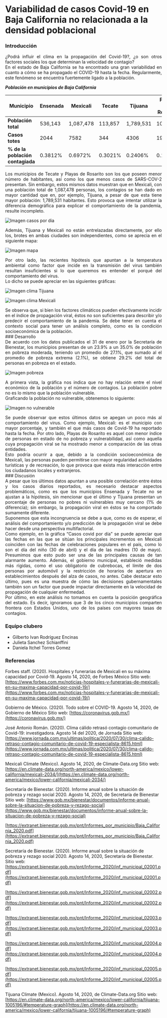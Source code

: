 # Variabilidad de casos Covid-19 en Baja California no relacionada a la densidad poblacional 

### Introducción
<div style="text-align: justify">
¿Podrá influir el clima en la propagación del Covid-19?, ¿o son otros factores sociales los que determinan la velocidad de contagio?
</div>

<div style="text-align: justify">
En el estado de Baja California se ha encontrado una gran variabilidad en cuanto a cómo se ha propagado el COVID-19 hasta la fecha. Regularmente, este fenómeno se encuentra fuertemente ligado a la población.
</div>

***Población en municipios de Baja California***

Municipio | Ensenada | Mexicali | Tecate | Tijuana | Playas de Rosarito
----------|----------|----------|--------|-------- |-----------------------  
**Población total** | 536,143 | 1,087,478 | 113,857 | 1,789,531 | 107,859
**Casos totes** | 2044 | 7582 | 344 | 4306 | 192
**% de la población contagiada** | 0.3812% | 0.6972% | 0.3021% | 0.2406% | 0.1780%

<div style="text-align: justify">
Los municipios de Tecate y Playas de Rosarito son los que poseen menor número de habitantes, así como los que menos casos de SARS-COV-2 presentan. Sin embargo, estos mismos datos muestran que en Mexicali, con una población total de 1,087,478 personas, los contagios se han dado en mayor cantidad que en, por ejemplo, Tijuana, a pesar de que esta tiene mayor población: 1,789,531 habitantes. Esto provoca que intentar utilizar la diferencia demográfica para explicar el comportamiento de la pandemia, resulte incompleto.
</div>


![Imagen casos por dia](https://github.com/ItchelTG/CdeCMx/blob/master/bc_detail.png?raw=true)


<div style="text-align: justify">
Además, Tijuana y Mexicali no están entrelazadas directamente, por ello los, brotes en ambas ciudades son independientes, como se aprecia en el siguiente mapa:
</div>


![Imagen mapa](https://github.com/ItchelTG/CdeCMx/blob/master/image.png?raw=true)


<div style="text-align: justify">
Por otro lado, las recientes hipótesis que apuntan a la temperatura ambiental como factor que incide en la transmisión del virus también resultan insuficientes si lo que queremos es entender el porqué del comportamiento del virus.
</div>
<div style="text-align: justify">
Lo dicho se puede apreciar en las siguientes gráficas:
</div>


![Imagen clima Tijuana](https://github.com/ItchelTG/CdeCMx/blob/master/Tijuana.png?raw=true)


![Imagen clima Mexicali](https://github.com/ItchelTG/CdeCMx/blob/master/Mexicali.png?raw=true)


<div style="text-align: justify">
Se observa que, si bien los factores climáticos pueden efectivamente incidir en el índice de propagación viral, éstos no son suficientes para describir y/o predecir el comportamiento de la pandemia. Se debe tener en cuenta el contexto social para tener un análisis completo, como es la condición socioeconómica de la población.
</div>
### Desarrollo 
<div style="text-align: justify">
De acuerdo con los datos publicados el 31 de enero por la Secretaría de Bienestar, los municipios presentan de un 23.9% a un 35.0% de población en pobreza moderada, teniendo un promedio de  27.1%, que sumado al el promedio de pobreza extrema (2.1%), se obtiene 29.2% del total de personas en pobreza en el estado.
</div>


![Imagen pobreza](https://github.com/ItchelTG/CdeCMx/blob/master/pobreza.png?raw=true)


<div style="text-align: justify">
A primera vista, la gráfica nos indica que no hay relación entre el nivel económico de la población y el número de contagios. La población pobre no es lo mismo que la población vulnerable.
</div>
<div style="text-align: justify">
Graficando la población no vulnerable, obtenemos lo siguiente:
</div>


![Imagen no vulnerable](https://github.com/ItchelTG/CdeCMx/blob/master/BC_NoPobrezaF.png?raw=true) 


<div style="text-align: justify">
Se puede observar que estos últimos datos se apegan un poco más al comportamiento del virus. Como ejemplo, Mexicali: es el municipio con mayor porcentaje, y también el que más casos de Covid-19 ha reportado hasta la fecha. Por otro lado, Playas de Rosarito es aquel con menor índice de personas en estado de no pobreza y vulnerabilidad, así como aquella cuya propagación viral se ha mostrado menor a comparación de las otras entidades.
</div>
<div style="text-align: justify">
Esto podría ocurrir a que, debido a la condición socioeconómica de Mexicali, las personas pueden permitirse con mayor regularidad actividades turísticas y de recreación, lo que provoca que exista más interacción entre los ciudadanos locales y extranjeros.
</div>
### Discusión 
<div style="text-align: justify">
A pesar que los últimos datos apuntan a una posible correlación entre éstos y los casos diarios reportados, es necesario destacar aspectos problemáticos, como es que los municipios Ensenada y Tecate no se ajustan a la hipótesis, sin mencionar que el último y Tijuana presentan un porcentaje de personas no pobres ni vulnerables muy cercano (1% de diferencia); sin embargo, la propagación viral en éstos se ha comportado sumamente diferente.
</div>
<div style="text-align: justify">
Suponemos que esta incongruencia se debe a que, como es de esperar, el análisis del comportamiento y/o predicción de la propagación viral se debe hacer desde una perspectiva multifactorial.
</div>
<div style="text-align: justify">
Como ejemplo, en la gráfica “Casos covid por día” se puede apreciar que las fechas en las que se sitúan los principales incrementos en Mexicali coinciden con las fechas de celebraciones populares en el país, como lo son el día del niño (30 de abril) y el día de las madres (10 de mayo). Presumimos que esto pudo ser una de las principales causas de tan alarmante aumento. Además, el gobierno municipal, estableció medidas más rígidas, como el uso obligatorio de cubrebocas, el límite de dos personas por automóvil y la restricción de horarios de apertura en establecimientos después del alza de casos, no antes. Cabe destacar esto último, pues es una muestra de cómo las decisiones gubernamentales también son un factor que puede impactar directamente en la velocidad de propagación de cualquier enfermedad. 
</div>
<div style="text-align: justify">
Por último, en este análisis no tomamos en cuenta la posición geográfica del estado. Es decir, ignoramos que 3 de los cinco municipios comparten frontera con Estados Unidos, uno de los países con mayores tasas de contagios. 
</div>

### Equipo clubero 
- Gilberto Ivan Rodríguez Encinas
- Julieta Sanchez Schianffini
- Daniela Itchel Torres Gomez


### Referencias

Forbes staff. (2020). Hospitales y funerarias de Mexicali en su máxima capacidad por Covid-19. Agosto 14, 2020, de Forbes México Sitio web:
[https://www.forbes.com.mx/noticias-hospitales-y-funerarias-de-mexicali-en-su-maxima-capacidad-por-covid-19/](https://www.forbes.com.mx/noticias-hospitales-y-funerarias-de-mexicali-en-su-maxima-capacidad-por-covid-19/)

Gobierno de México. (2020). Todo sobre el COVID-19. Agosto 14, 2020, de Gobierno de México Sitio web: [https://coronavirus.gob.mx/](https://coronavirus.gob.mx/)

José Antonio Román. (2020). Clima cálido retrasó contagio comunitario de Covid-19: investigadora. Agosto 14 del 2020, de Jornada Sitio web: 
[https://www.jornada.com.mx/ultimas/politica/2020/07/30/clima-calido-retraso-contagio-comunitario-de-covid-19-especialista-8615.html](https://www.jornada.com.mx/ultimas/politica/2020/07/30/clima-calido-retraso-contagio-comunitario-de-covid-19-especialista-8615.html)

Mexicali Climate (Mexico). Agosto 14, 2020, de Climate-Data.org Sitio web:
[https://en.climate-data.org/north-america/mexico/lower-california/mexicali-2034/](https://en.climate-data.org/north-america/mexico/lower-california/mexicali-2034/)

Secretaría de Bienestar. (2020). Informe anual sobre la situación de pobreza y rezago social 2020. Agosto 14, 2020, de Secretaría de Bienestar Sitio web:
[https://www.gob.mx/bienestar/documentos/informe-anual-sobre-la-situacion-de-pobreza-y-rezago-social](https://www.gob.mx/bienestar/documentos/informe-anual-sobre-la-situacion-de-pobreza-y-rezago-social)

[https://extranet.bienestar.gob.mx/pnt/Informes_por_municipio/Baja_California_2020.pdf](https://extranet.bienestar.gob.mx/pnt/Informes_por_municipio/Baja_California_2020.pdf)

Secretaría de Bienestar. (2020). Informe anual sobre la situación de pobreza y rezago social 2020. Agosto 14, 2020, Secretaría de Bienestar. Sitio web: 
[https://extranet.bienestar.gob.mx/pnt/Informe_2020/inf_municipal_02001.pdf](https://extranet.bienestar.gob.mx/pnt/Informe_2020/inf_municipal_02001.pdf)

[https://extranet.bienestar.gob.mx/pnt/Informe_2020/inf_municipal_02002.pdf](https://extranet.bienestar.gob.mx/pnt/Informe_2020/inf_municipal_02002.pdf)

[https://extranet.bienestar.gob.mx/pnt/Informe_2020/inf_municipal_02003.pdf](https://extranet.bienestar.gob.mx/pnt/Informe_2020/inf_municipal_02003.pdf)

[https://extranet.bienestar.gob.mx/pnt/Informe_2020/inf_municipal_02004.pdf](https://extranet.bienestar.gob.mx/pnt/Informe_2020/inf_municipal_02004.pdf)

[https://extranet.bienestar.gob.mx/pnt/Informe_2020/inf_municipal_02005.pdf](https://extranet.bienestar.gob.mx/pnt/Informe_2020/inf_municipal_02005.pdf)

Tijuana Climate (Mexico). Agosto 14, 2020, de Climate-Data.org Sitio web:
[https://en.climate-data.org/north-america/mexico/lower-california/tijuana-1005196/#temperature-graph](https://en.climate-data.org/north-america/mexico/lower-california/tijuana-1005196/#temperature-graph)


